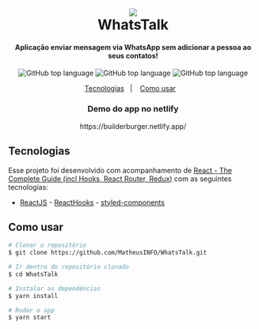 <h1 align="center">
      <img src="https://user-images.githubusercontent.com/48860569/81436724-55b3c280-9140-11ea-85b2-18114588ecda.png"/>
      <br>
      WhatsTalk
</h1>

<h4 align="center">
          Aplicação enviar mensagem via WhatsApp sem adicionar a pessoa ao seus contatos!
        </h4>
        <p align="center">
          <img alt="GitHub top language" src="https://user-images.githubusercontent.com/48860569/81436509-01104780-9140-11ea-9d88-2ef6decd5ead.png">
          <img alt="GitHub top language" src="https://user-images.githubusercontent.com/48860569/81436516-01a8de00-9140-11ea-9192-4c8a698d554f.png">
          <img alt="GitHub top language" src="https://user-images.githubusercontent.com/48860569/81436513-01a8de00-9140-11ea-892c-f726d8d94ee8.png">
        </p>

<p align="center">
          <a href="#tecnologias">Tecnologias</a>&nbsp;&nbsp;&nbsp;|&nbsp;&nbsp;&nbsp;
          <a href="#como-usar">Como usar</a>&nbsp;&nbsp;&nbsp;
        </p>


<h3 align="center">
            Demo do app no netlify
        </h3>

<p align="center">https://builderburger.netlify.app/</p>

## Tecnologias

Esse projeto foi desenvolvido com acompanhamento de [React - The Complete Guide (incl Hooks, React Router, Redux)](https://www.udemy.com/course/react-the-complete-guide-incl-redux/?utm_source=adwords&utm_medium=udemyads&utm_campaign=LongTail_la.EN_cc.ROW&utm_content=deal4584&utm_term=_._ag_77879424134_._ad_428734577250_._kw__._de_c_._dm__._pl__._ti_dsa-1007766171312_._li_1031803_._pd__._&matchtype=b&gclid=CjwKCAjw4871BRAjEiwAbxXi2zALAOzzVEo2qOXBgbcI9dodjTOgzQdyl2L_Q5jLauBBI721wrx_xxoC0J0QAvD_BwE) com as seguintes tecnologias:

-  [ReactJS](https://reactjs.org/)
        -  [ReactHooks](https://github.com/rehooks/awesome-react-hooks)
        -  [styled-components](https://www.styled-components.com/)

## Como usar

```bash
# Clonar o repositório
$ git clone https://github.com/MatheusINFO/WhatsTalk.git

# Ir dentro do repositório clonado
$ cd WhatsTalk

# Instalar as dependências
$ yarn install

# Rodar o app
$ yarn start
```
